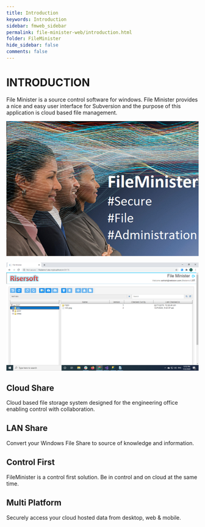 ```yaml
---
title: Introduction
keywords: Introduction
sidebar: fmweb_sidebar
permalink: file-minister-web/introduction.html
folder: FileMinister
hide_sidebar: false
comments: false
---
```



# INTRODUCTION

File Minister is a source control software for windows. File Minister provides a nice and easy user interface for Subversion and the purpose of this application is cloud based file management.

![](/images/fileminister-banner.png)


![](/images/fm-introduction.png)


## Cloud Share

Cloud based file storage system designed for the engineering office enabling control with collaboration.


## LAN Share

Convert your Windows File Share to source of knowledge and information.


## Control First

FileMinister is a control first solution. Be in control and on cloud at the same time.


## Multi Platform

Securely access your cloud hosted data from desktop, web & mobile.

